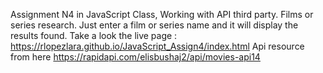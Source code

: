 Assignment N4 in JavaScript Class, Working with API third party.
Films or series research. Just enter a film or series name and it will display the results found.
Take a look the live page : https://rlopezlara.github.io/JavaScript_Assign4/index.html
Api resource from here https://rapidapi.com/elisbushaj2/api/movies-api14
